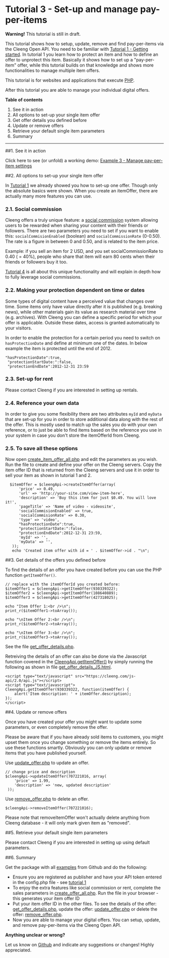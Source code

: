 Tutorial 3 - Set-up and manage pay-per-items
==========================================================


<div class="alert-message warning">
<p><strong>Warning!</strong> This tutorial is still in draft.</p>
</div>


This tutorial shows how to setup, update, remove and find pay-per-items via the Cleeng Open API. You need to be familiar with [Tutorial 1 - Getting started](http://cleeng.com/open/Tutorials/01_Getting_started_with_Cleeng). In tutorial 1 you learn how to protect an item and how to define an offer to unprotect this item. Basically it shows how to set up a "pay-per-item" offer, while this tutorial builds on that knowledge and shows more functionalities to manage multiple item offers.

This tutorial is for websites and applications that execute [PHP](http://php.net).

After this tutorial you are able to manage your individual digital offers.


**Table of contents**

1. See it in action
2. All options to set-up your single item offer
3. Get offer details you defined before
4. Update or remove offers
5. Retrieve your default single item parameters
6. Summary

---

##1. See it in action

Click here to see (or unfold) a working demo: [Example 3 - Manage pay-per-item settings]()

##2. All options to set-up your single item offer

In [Tutorial 1](http://cleeng.com/open/Tutorials/01_Getting_started_with_Cleeng) we already showed you how to set-up one offer. Though only the absolute basics were shown. When you create an itemOffer, there are actually many more features you can use.

### 2.1. Social commission
Cleeng offers a truly unique feature: a [social commission](http://cleeng.com/us/features/social-commission/) system allowing users to be rewarded when sharing your content with their friends or followers. There are two parameters you need to set if you want to enable this: `socialCommisionEnabled` (boolean) and `socialCommissionRate` (0-0.50). The rate is a figure in between 0 and 0.50, and is related to the item price. 

Example: if you sell an item for 2 USD, and you set socialCommissionRate to 0.40 ( = 40%), people who share that item will earn 80 cents when their friends or followers buy it too.

[Tutorial 4](http://cleeng.com/open/Tutorials/04_Social_Commisions) is all about this unique functionality and will explain in depth how to fully leverage social commissions.

### 2.2. Making your protection dependent on time or dates
Some types of digital content have a perceived value that changes over time. Some items only have value directly after it is published (e.g. breaking news), while other materials gain its value as research material over time (e.g. archives). With Cleeng you can define a specific period for which your offer is applicable. Outside these dates, access is granted automatically to your visitors. 

In order to enable the protection for a certain period you need to switch on `hasProtectionDate` and define at minimum one of the dates. In below example the item is protected until the end of 2012.

	"hasProtectionDate":true,
     "protectionStartDate:":false,
     "protectionEndDate":2012-12-31 23:59

### 2.3. Set-up for rent

Please contact Cleeng if you are interested in setting up rentals.

### 2.4. Reference your own data

In order to give you some flexibility there are two attributes `myId` and `myData` that are set-up for you in order to store additional data along with the rest of the offer. This is mostly used to match up the sales you do with your own reference, or to just be able to find items based on the reference you use in your system in case you don't store the itemOfferId from Cleeng.

### 2.5. To save all these options

Now open [create_item_offer_all.php](https://github.com/Cleeng/cleeng-api-tutorials/blob/master/03_Manage_pay-per-items/create_item_offer_all.php) and edit the parameters as you wish. Run the file to create and define your offer on the Cleeng servers. Copy the item offer ID that is returned from the Cleeng servers and use it in order to sell your item as shown in tutorial 1 and 2.

      $itemOffer = $cleengApi->createItemOffer(array(
          'price' => 0.49,
          'url' => 'http://your-site.com/view-item-here',
          'description' => 'Buy this item for just $0.49. You will love it!',
          'pageTitle' => 'Name of video - videosite',
          'socialCommisionEnabled' => true,
          'socialCommisionRate' => 0.30,
          'type' => 'video',
          "hasProtectionDate":true,
	      "protectionStartDate:":false,
     	  "protectionEndDate":2012-12-31 23:59,
          'myId' => '',
          'myData' => '',
       ));
       echo 'Created item offer with id = ' . $itemOffer->id . "\n";
 

##3. Get details of the offers you defined before

To find the details of an offer you have created before you can use the PHP function `getItemOffer()`.

	// replace with the itemOfferId you created before:
	$itemOffer1 = $cleengApi->getItemOffer(930339322); 
    $itemOffer2 = $cleengApi->getItemOffer(108640889);
    $itemOffer3 = $cleengApi->getItemOffer(427318025);

    echo "Item Offer 1:<br />\n";
    print_r($itemOffer1->toArray());

    echo "\nItem Offer 2:<br />\n";
    print_r($itemOffer2->toArray());

    echo "\nItem Offer 3:<br />\n";
    print_r($itemOffer3->toArray());
 
See the file [get_offer_details.php](https://github.com/Cleeng/cleeng-api-tutorials/blob/master/03_Manage_pay-per-items/get_offer_details.php).

Retreiving the details of an offer can also be done via the Javascript function covered in the [CleengApi.getItemOffer()](http://cleeng.com/open/Reference/Query_API/Functions/getItemOffer) by simply running the following as shown in file [get_offer_details_JS.html](https://github.com/Cleeng/cleeng-api-tutorials/blob/master/03_Manage_pay-per-items/get_offer_details_JS.html).

	<script type="text/javascript" src="https://cleeng.com/js-api/2.0/api.js"></script>
	<script type="text/javascript">
   	CleengApi.getItemOffer(930339322, function(itemOffer) {
        alert('Item description: ' + itemOffer.description);
    });
    </script>

##4. Update or remove offers

Once you have created your offer you might want to update some parameters, or even completely remove the offer. 

Please be aware that if you have already sold items to customers, you might upset them once you change something or remove the items entirely. So use these functions smartly. Obviously you can only update or remove items that you have published yourself.

Use [update_offer.php](https://github.com/Cleeng/cleeng-api-tutorials/blob/master/03_Manage_pay-per-items/update_offer.php) to update an offer. 

    // change price and description
	$cleengApi->updateItemOffer(707221016, array(
        'price' => 1.99,
        'description' => 'new, updated description'
     ));

Use [remove_offer.php](https://github.com/Cleeng/cleeng-api-tutorials/blob/master/03_Manage_pay-per-items/remove_offer.php) to delete an offer.

	$cleengApi->removeItemOffer(707221016);

Please note that removeItemOffer won't actually delete anything from Cleeng database - it will only mark given
item as "removed".

##5. Retrieve your default single item parameters

Please contact Cleeng if you are interested in setting up using default parameters.

##6. Summary

Get the package with all [examples](https://github.com/Cleeng/cleeng-api-tutorials/zipball/master) from Github and do the following:

* Ensure you are registered as publisher and have your API token entered in the config.php file - see [tutorial 1](http://cleeng.com/open/Tutorials/01_Getting_started_with_Cleeng)
* To enjoy the extra features like social commission or rent, complete the sales parameters in [create_offer_all.php](http://github.com/cleeng). Run the file in your browser - this generates your item offer ID
* Put your item offer ID in the other files. To see the details of the offer: [get_offer_details.php](http://github.com/cleeng), update the offer: [update_offer.php](https://github.com/Cleeng/cleeng-api-tutorials/blob/master/03_Manage_pay-per-items/update_offer.php) or delete the offer: [remove_offer.php](https://github.com/Cleeng/cleeng-api-tutorials/blob/master/03_Manage_pay-per-items/remove_offer.php).
* Now you are able to manage your digital offers. You can setup, update, and remove pay-per-items via the Cleeng Open API.

**Anything unclear or wrong?**

Let us know on [Github](https://github.com/Cleeng/cleeng-api-tutorials/blob/master/01_Getting_started_with_Cleeng.md) and indicate any suggestions or changes! Highly appreciated.
